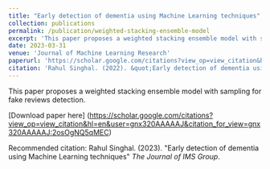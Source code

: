 ```yaml
---
title: "Early detection of dementia using Machine Learning techniques"
collection: publications
permalink: /publication/weighted-stacking-ensemble-model
excerpt: 'This paper proposes a weighted stacking ensemble model with sampling for fake reviews detection.'
date: 2023-03-31
venue: 'Journal of Machine Learning Research'
paperurl: 'https://scholar.google.com/citations?view_op=view_citation&hl=en&user=gnx320AAAAAJ&citation_for_view=gnx320AAAAAJ:2osOgNQ5qMEC'
citation: 'Rahul Singhal. (2022). &quot;Early detection of dementia using Machine Learning techniques&quot; <i>The Journal of IMS Group</i>.'
---
```

This paper proposes a weighted stacking ensemble model with sampling for fake reviews detection.

[Download paper here]
(https://scholar.google.com/citations?view_op=view_citation&hl=en&user=gnx320AAAAAJ&citation_for_view=gnx320AAAAAJ:2osOgNQ5qMEC)

Recommended citation: Rahul Singhal. (2023). "Early detection of dementia using Machine Learning techniques" <i>The Journal of IMS Group</i>.

